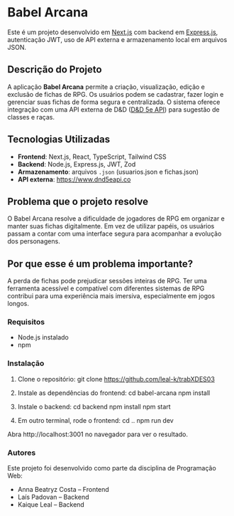 # Babel Arcana

Este é um projeto desenvolvido em [Next.js](https://nextjs.org) com backend em [Express.js](https://expressjs.com), autenticação JWT, uso de API externa e armazenamento local em arquivos JSON.

## Descrição do Projeto

A aplicação **Babel Arcana** permite a criação, visualização, edição e exclusão de fichas de RPG. Os usuários podem se cadastrar, fazer login e gerenciar suas fichas de forma segura e centralizada. O sistema oferece integração com uma API externa de D&D ([D&D 5e API](https://www.dnd5eapi.co)) para sugestão de classes e raças.

## Tecnologias Utilizadas

- **Frontend**: Next.js, React, TypeScript, Tailwind CSS
- **Backend**: Node.js, Express.js, JWT, Zod
- **Armazenamento**: arquivos `.json` (usuarios.json e fichas.json)
- **API externa**: https://www.dnd5eapi.co

## Problema que o projeto resolve

O Babel Arcana resolve a dificuldade de jogadores de RPG em organizar e manter suas fichas digitalmente. Em vez de utilizar papéis, os usuários passam a contar com uma interface segura para acompanhar a evolução dos personagens.

## Por que esse é um problema importante?

A perda de fichas pode prejudicar sessões inteiras de RPG. Ter uma ferramenta acessível e compatível com diferentes sistemas de RPG contribui para uma experiência mais imersiva, especialmente em jogos longos.

### Requisitos

- Node.js instalado
- npm

### Instalação

1. Clone o repositório:
git clone https://github.com/leal-k/trabXDES03

2. Instale as dependências do frontend:
cd babel-arcana
npm install

3. Instale o backend:
cd backend
npm install
npm start

4. Em outro terminal, rode o frontend:
cd ..
npm run dev

Abra http://localhost:3001 no navegador para ver o resultado.

### Autores
Este projeto foi desenvolvido como parte da disciplina de Programação Web:

- Anna Beatryz Costa – Frontend
- Laís Padovan – Backend
- Kaique Leal – Backend
